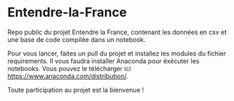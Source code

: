 # Entendre-la-France

Repo public du projet Entendre la France, contenant les données en csv et une base de code compilée dans un notebook.

Pour vous lancer, faites un pull du projet et installez les modules du fichier requirements. Il vous faudra installer Anaconda pour éxécuter les notebooks. Vous pouvez le télécharger ici https://www.anaconda.com/distribution/.

Toute participation au projet est la bienvenue !
